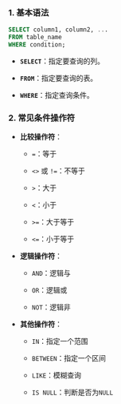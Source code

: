 ### 1. 基本语法

```sql
SELECT column1, column2, ...
FROM table_name
WHERE condition;
```

- **`SELECT`**：指定要查询的列。
    
- **`FROM`**：指定要查询的表。
    
- **`WHERE`**：指定查询条件。
    

### 2. 常见条件操作符

- **比较操作符**：
    
    - `=`：等于
        
    - `<>` 或 `!=`：不等于
        
    - `>`：大于
        
    - `<`：小于
        
    - `>=`：大于等于
        
    - `<=`：小于等于
        
- **逻辑操作符**：
    
    - `AND`：逻辑与
        
    - `OR`：逻辑或
        
    - `NOT`：逻辑非
        
- **其他操作符**：
    
    - `IN`：指定一个范围
        
    - `BETWEEN`：指定一个区间
        
    - `LIKE`：模糊查询
        
    - `IS NULL`：判断是否为`NULL`